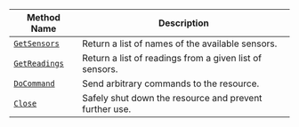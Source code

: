 <!-- prettier-ignore -->
| Method Name                                     | Description                                             |
| ----------------------------------------------- | ------------------------------------------------------- |
| [`GetSensors`](/platform/build/configure/services/sensors/#getsensors)   | Return a list of names of the available sensors.        |
| [`GetReadings`](/platform/build/configure/services/sensors/#getreadings) | Return a list of readings from a given list of sensors. |
| [`DoCommand`](/platform/build/configure/services/sensors/#docommand)     | Send arbitrary commands to the resource.                |
| [`Close`](/platform/build/configure/services/ml/#close) | Safely shut down the resource and prevent further use. |
